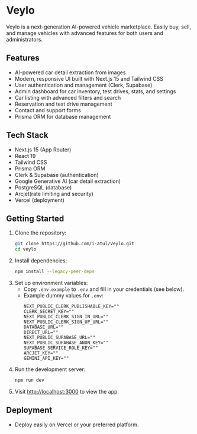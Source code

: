 # Veylo

Veylo is a next-generation AI-powered vehicle marketplace. Easily buy, sell, and manage vehicles with advanced features for both users and administrators.

## Features
- AI-powered car detail extraction from images
- Modern, responsive UI built with Next.js 15 and Tailwind CSS
- User authentication and management (Clerk, Supabase)
- Admin dashboard for car inventory, test drives, stats, and settings
- Car listing with advanced filters and search
- Reservation and test drive management
- Contact and support forms
- Prisma ORM for database management

## Tech Stack
- Next.js 15 (App Router)
- React 19
- Tailwind CSS
- Prisma ORM
- Clerk & Supabase (authentication)
- Google Generative AI (car detail extraction)
- PostgreSQL (database)
- Arcjet(rate limiting and security)
- Vercel (deployment)

## Getting Started
1. Clone the repository:
   ```sh
   git clone https://github.com/i-atul/Veylo.git
   cd veylo
   ```
2. Install dependencies:
   ```sh
   npm install --legacy-peer-deps
   ```
3. Set up environment variables:
   - Copy `.env.example` to `.env` and fill in your credentials (see below).
   - Example dummy values for `.env`:
     ```env
     NEXT_PUBLIC_CLERK_PUBLISHABLE_KEY=""
     CLERK_SECRET_KEY=""
     NEXT_PUBLIC_CLERK_SIGN_IN_URL=""
     NEXT_PUBLIC_CLERK_SIGN_UP_URL=""
     DATABASE_URL=""
     DIRECT_URL=""
     NEXT_PUBLIC_SUPABASE_URL=""
     NEXT_PUBLIC_SUPABASE_ANON_KEY=""
     SUPABASE_SERVICE_ROLE_KEY=""
     ARCJET_KEY=""
     GEMINI_API_KEY=""
     ```
4. Run the development server:
   ```sh
   npm run dev
   ```
5. Visit [http://localhost:3000](http://localhost:3000) to view the app.


## Deployment
- Deploy easily on Vercel or your preferred platform.




